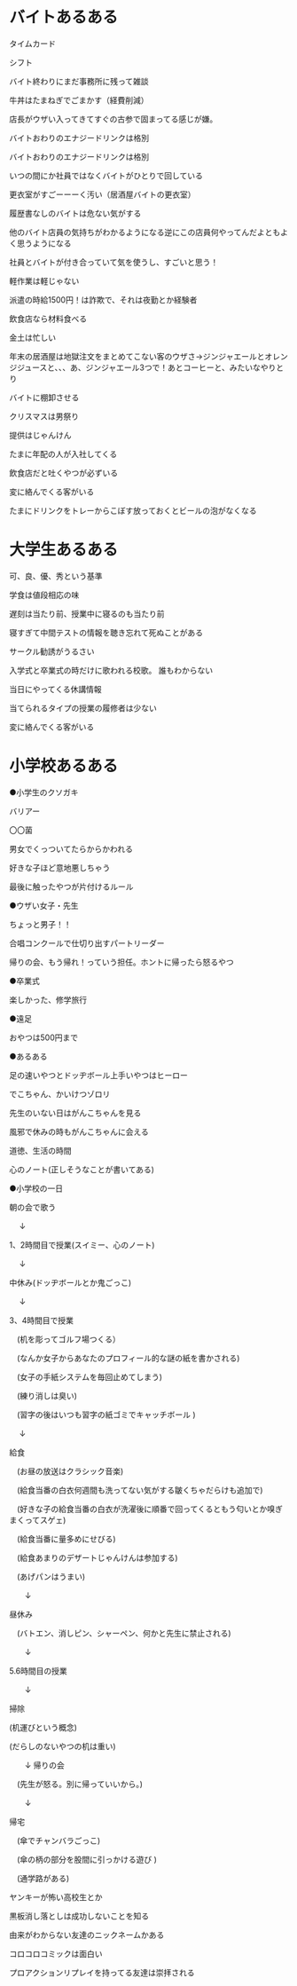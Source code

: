 # バイトあるある

タイムカード

シフト

バイト終わりにまだ事務所に残って雑談

牛丼はたまねぎでごまかす（経費削減）

店長がウザい入ってきてすぐの古参で固まってる感じが嫌。

バイトおわりのエナジードリンクは格別

バイトおわりのエナジードリンクは格別

いつの間にか社員ではなくバイトがひとりで回している

更衣室がすごーーーく汚い（居酒屋バイトの更衣室）

履歴書なしのバイトは危ない気がする

他のバイト店員の気持ちがわかるようになる逆にこの店員何やってんだよともよく思うようになる

社員とバイトが付き合っていて気を使うし、すごいと思う！

軽作業は軽じゃない

派遣の時給1500円！は詐欺で、それは夜勤とか経験者

飲食店なら材料食べる

金土は忙しい

年末の居酒屋は地獄注文をまとめてこない客のウザさ→ジンジャエールとオレンジジュースと、、、あ、ジンジャエール3つで！あとコーヒーと、みたいなやりとり

バイトに棚卸させる

クリスマスは男祭り

提供はじゃんけん

たまに年配の人が入社してくる

飲食店だと吐くやつが必ずいる

変に絡んでくる客がいる

たまにドリンクをトレーからこぼす放っておくとビールの泡がなくなる


# 大学生あるある
可、良、優、秀という基準

学食は値段相応の味

遅刻は当たり前、授業中に寝るのも当たり前

寝すぎて中間テストの情報を聴き忘れて死ぬことがある

サークル勧誘がうるさい

入学式と卒業式の時だけに歌われる校歌。 誰もわからない

当日にやってくる休講情報

当てられるタイプの授業の履修者は少ない

変に絡んでくる客がいる 

# 小学校あるある
●小学生のクソガキ

バリアー

〇〇菌

男女でくっついてたらからかわれる

好きな子ほど意地悪しちゃう

最後に触ったやつが片付けるルール

●ウザい女子・先生

ちょっと男子！！

合唱コンクールで仕切り出すパートリーダー

帰りの会、もう帰れ！っていう担任。ホントに帰ったら怒るやつ

●卒業式

楽しかった、修学旅行

●遠足

おやつは500円まで

●あるある

足の速いやつとドッヂボール上手いやつはヒーロー

でこちゃん、かいけつゾロリ

先生のいない日はがんこちゃんを見る

風邪で休みの時もがんこちゃんに会える

道徳、生活の時間

心のノート(正しそうなことが書いてある)

●小学校の一日

朝の会で歌う

　 ↓

1、2時間目で授業(スイミー、心のノート)

　 ↓

中休み(ドッヂボールとか鬼ごっこ)　

　 ↓

3、4時間目で授業

　(机を彫ってゴルフ場つくる）

　(なんか女子からあなたのプロフィール的な謎の紙を書かされる)

　(女子の手紙システムを毎回止めてしまう)

　(練り消しは臭い)

　(習字の後はいつも習字の紙ゴミでキャッチボール )

　 ↓

給食

　(お昼の放送はクラシック音楽)

　(給食当番の白衣何週間も洗ってない気がする皺くちゃだらけも追加で)

　(好きな子の給食当番の白衣が洗濯後に順番で回ってくるともう匂いとか嗅ぎまくってスゲェ)

　(給食当番に量多めにせびる)

　(給食あまりのデザートじゃんけんは参加する)

　(あげパンはうまい)

　　↓

昼休み

　(バトエン、消しピン、シャーペン、何かと先生に禁止される)

　　↓

5.6時間目の授業

　　↓

掃除

(机運びという概念)

(だらしのないやつの机は重い)

　　↓ 帰りの会

　(先生が怒る。別に帰っていいから。)

　　↓

帰宅

　(傘でチャンバラごっこ)

　(傘の柄の部分を股間に引っかける遊び )

　(通学路がある)

ヤンキーが怖い高校生とか

黒板消し落としは成功しないことを知る

由来がわからない友達のニックネームかある

コロコロコミックは面白い

プロアクションリプレイを持ってる友達は崇拝される
